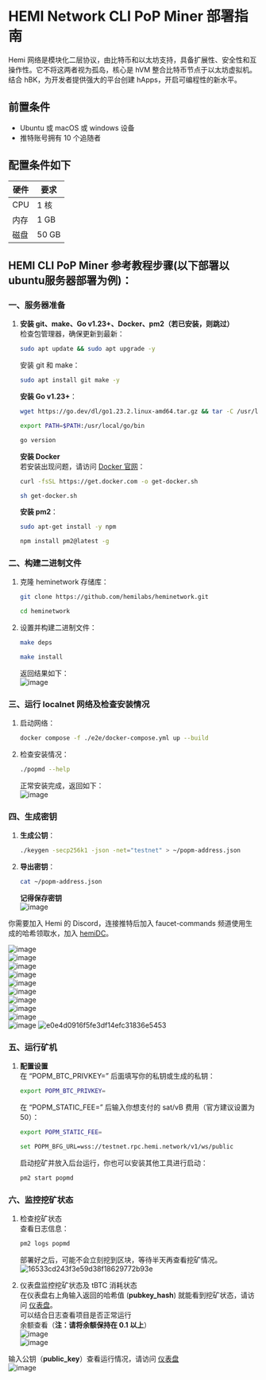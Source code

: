 # HEMI Network CLI PoP Miner 部署指南

Hemi 网络是模块化二层协议，由比特币和以太坊支持，具备扩展性、安全性和互操作性。它不将这两者视为孤岛，核心是 hVM 整合比特币节点于以太坊虚拟机。结合 hBK，为开发者提供强大的平台创建 hApps，开启可编程性的新水平。

## 前置条件

- Ubuntu 或 macOS 或 windows 设备
- 推特账号拥有 10 个追随者

## 配置条件如下

| 硬件  | 要求   |
|-------|--------|
| CPU   | 1 核   |
| 内存  | 1 GB   |
| 磁盘  | 50 GB  |

## HEMI CLI PoP Miner 参考教程步骤(以下部署以ubuntu服务器部署为例)：

### 一、服务器准备

1. **安装 git、make、Go v1.23+、Docker、pm2（若已安装，则跳过）**  
   检查包管理器，确保更新到最新：
   ```bash
   sudo apt update && sudo apt upgrade -y
   ```
   安装 git 和 make：
   ```bash
   sudo apt install git make -y
   ```

   **安装 Go v1.23+**：
   ```bash
   wget https://go.dev/dl/go1.23.2.linux-amd64.tar.gz && tar -C /usr/local -xzf go1.23.2.linux-amd64.tar.gz
   ```
   ```bash
   export PATH=$PATH:/usr/local/go/bin
   ```
   ```bash
   go version
   ```

   **安装 Docker**  
   若安装出现问题，请访问 [Docker 官网](https://docs.docker.com/engine/install/)：
   ```bash
   curl -fsSL https://get.docker.com -o get-docker.sh
   ```
   ```bash
   sh get-docker.sh
   ```

   **安装 pm2**：
   ```bash
   sudo apt-get install -y npm
   ```
   ```bash
   npm install pm2@latest -g
   ```

### 二、构建二进制文件

1. 克隆 heminetwork 存储库：
   ```bash
   git clone https://github.com/hemilabs/heminetwork.git
   ```
   ```bash
   cd heminetwork
   ```

2. 设置并构建二进制文件：
   ```bash
   make deps
   ```
   ```bash
   make install
   ```
   返回结果如下：  
   ![image](https://github.com/user-attachments/assets/54c87c3b-8212-4db3-95b2-5c531dbd5346)

### 三、运行 localnet 网络及检查安装情况

1. 启动网络：
   ```bash
   docker compose -f ./e2e/docker-compose.yml up --build
   ```

2. 检查安装情况：
   ```bash
   ./popmd --help
   ```
   正常安装完成，返回如下：  
   ![image](https://github.com/user-attachments/assets/ba587dbe-dcdb-405a-8505-42c162232b08)

### 四、生成密钥

1. **生成公钥**：
   ```bash
   ./keygen -secp256k1 -json -net="testnet" > ~/popm-address.json
   ```

2. **导出密钥**：
   ```bash
   cat ~/popm-address.json
   ```
   **记得保存密钥**  
  ![image](https://github.com/user-attachments/assets/a1cc71f7-bae2-4d55-85c7-0c14ce253d75)

你需要加入 Hemi 的 Discord，连接推特后加入 faucet-commands 频道使用生成的哈希领取水，加入 [hemiDC](https://discord.gg/hemixyz)。  

   ![image](https://github.com/user-attachments/assets/5d2e4226-b13c-4d1a-88a2-2a94c2e2d8dd)  
   ![image](https://github.com/user-attachments/assets/9a63abe5-29e2-4b2d-9299-ee9dc4412984)  
   ![image](https://github.com/user-attachments/assets/55cd4869-35b7-4b55-8ec9-bb0f5e583f1f)  
   ![image](https://github.com/user-attachments/assets/a630304e-d4f1-4843-8307-b5038ce02259)  
   ![image](https://github.com/user-attachments/assets/63566486-8207-41d7-a7cc-91d22ebaad0c)  
   ![image](https://github.com/user-attachments/assets/3998b4da-2612-465f-b6e4-2c52787aa14b)  
   ![image](https://github.com/user-attachments/assets/6b7695bc-e3d1-489d-9e8a-a0835eb263fb)  
   ![image](https://github.com/user-attachments/assets/9e17dc0d-b01a-43cb-9dca-a0c738255599)  
   ![image](https://github.com/user-attachments/assets/3fc01e74-e434-4a79-a1e1-3a4691d55022)  
   ![image](https://github.com/user-attachments/assets/83a8ab99-ac8a-491d-a081-8d84b19c61cb)
![e0e4d0916f5fe3df14efc31836e5453](https://github.com/user-attachments/assets/e2476e18-8780-4db3-9903-3727682bb74c)  

### 五、运行矿机

1. **配置设置**  
   在 “POPM_BTC_PRIVKEY=” 后面填写你的私钥或生成的私钥：
   ```bash
   export POPM_BTC_PRIVKEY=
   ```
   在 “POPM_STATIC_FEE=” 后输入你想支付的 sat/vB 费用（官方建议设置为 50）：
   ```bash
   export POPM_STATIC_FEE=
   ```
   ```bash
   set POPM_BFG_URL=wss://testnet.rpc.hemi.network/v1/ws/public
   ```
   启动挖矿并放入后台运行，你也可以安装其他工具进行启动：
   ```bash
   pm2 start popmd
   ```

### 六、监控挖矿状态

1. 检查挖矿状态  
   查看日志信息：
   ```bash
   pm2 logs popmd
   ```
   部署好之后，可能不会立刻挖到区块，等待半天再查看挖矿情况。  
   ![16533cd243f3e59d38f18629772b93e](https://github.com/user-attachments/assets/b46d579c-901d-4ba3-af7a-554d015f4990)

2. 仪表盘监控挖矿状态及 tBTC 消耗状态  
   在仪表盘右上角输入返回的哈希值 (**pubkey_hash**) 就能看到挖矿状态，请访问 [仪表盘](https://mempool.space/testnet)。  
   可以结合日志查看项目是否正常运行  
   余额查看（**注：请将余额保持在 0.1 以上**）  
   ![image](https://github.com/user-attachments/assets/9ff6eef8-77a9-48b5-922b-1076f26bec2f)  
   ![image](https://github.com/user-attachments/assets/3c773005-27c3-4c71-a84c-8edb99ebfe18)  

输入公钥（**public_key**）查看运行情况，请访问 [仪表盘](https://testnet.popstats.hemi.network/)  
![image](https://github.com/user-attachments/assets/a108a13d-329c-4236-8bcb-9da2528adfeb)  
